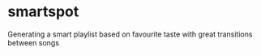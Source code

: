 # smartspot
Generating a smart playlist based on favourite taste with great transitions between songs
